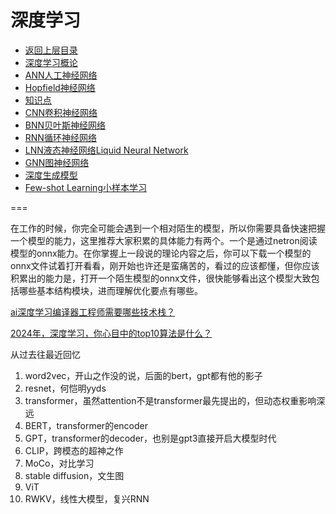 # 深度学习

* [返回上层目录](../README.md)
* [深度学习概论](deep-learning-introduction/deep-learning-introduction.md)
* [ANN人工神经网络](artificial-neural-network/artificial-neural-network.md)
* [Hopfield神经网络](hopfield-neural-network/hopfield-neural-network.md)
* [知识点](tips/tips.md)
* [CNN卷积神经网络](convolutional-neural-network/convolutional-neural-network.md)
* [BNN贝叶斯神经网络](beyesian-neural-network/beyesian-neural-network.md)
* [RNN循环神经网络](recurrent-neural-network/recurrent-neural-network.md)
* [LNN液态神经网络Liquid Neural Network](liquid-neural-network/liquid-neural-network.md)
* [GNN图神经网络](graph-neural-networks/graph-neural-networks.md)
* [深度生成模型](deep-generative-models/deep-generative-models.md)
* [Few-shot Learning小样本学习](few-shot-learning/few-shot-learning.md)



===

在工作的时候，你完全可能会遇到一个相对陌生的模型，所以你需要具备快速把握一个模型的能力，这里推荐大家积累的具体能力有两个。一个是通过netron阅读模型的onnx能力。在你掌握上一段说的理论内容之后，你可以下载一个模型的onnx文件试着打开看看，刚开始也许还是蛮痛苦的，看过的应该都懂，但你应该积累出的能力是，打开一个陌生模型的onnx文件，很快能够看出这个模型大致包括哪些基本结构模块，进而理解优化要点有哪些。

[ai深度学习编译器工程师需要哪些技术栈？](https://www.zhihu.com/question/532768471/answer/2692111925)



[2024年，深度学习，你心目中的top10算法是什么？](https://www.zhihu.com/question/638660013/answer/3356924994)

从过去往最近回忆

1. word2vec，开山之作没的说，后面的bert，gpt都有他的影子
2. resnet，何恺明yyds
3. transformer，虽然attention不是transformer最先提出的，但动态权重影响深远
4. BERT，transformer的encoder
5. GPT，transformer的decoder，也别是gpt3直接开启大模型时代
6. CLIP，跨模态的超神之作
7. MoCo，对比学习
8. stable diffusion，文生图
9. ViT
10. RWKV，线性大模型，复兴RNN





